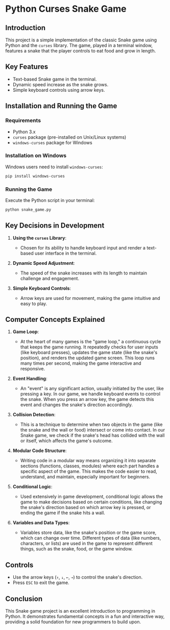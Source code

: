 # Python Curses Snake Game

## Introduction
This project is a simple implementation of the classic Snake game using Python and the `curses` library. The game, played in a terminal window, features a snake that the player controls to eat food and grow in length.

## Key Features
- Text-based Snake game in the terminal.
- Dynamic speed increase as the snake grows.
- Simple keyboard controls using arrow keys.

## Installation and Running the Game

### Requirements
- Python 3.x
- `curses` package (pre-installed on Unix/Linux systems)
- `windows-curses` package for Windows

### Installation on Windows
Windows users need to install `windows-curses`:
```bash
pip install windows-curses
```

### Running the Game
Execute the Python script in your terminal:
```bash
python snake_game.py
```

## Key Decisions in Development

1. **Using the `curses` Library**: 
   - Chosen for its ability to handle keyboard input and render a text-based user interface in the terminal.

2. **Dynamic Speed Adjustment**:
   - The speed of the snake increases with its length to maintain challenge and engagement.

3. **Simple Keyboard Controls**:
   - Arrow keys are used for movement, making the game intuitive and easy to play.

## Computer Concepts Explained

1. **Game Loop**:
   - At the heart of many games is the "game loop," a continuous cycle that keeps the game running. It repeatedly checks for user inputs (like keyboard presses), updates the game state (like the snake's position), and renders the updated game screen. This loop runs many times per second, making the game interactive and responsive.

2. **Event Handling**:
   - An "event" is any significant action, usually initiated by the user, like pressing a key. In our game, we handle keyboard events to control the snake. When you press an arrow key, the game detects this event and changes the snake's direction accordingly.

3. **Collision Detection**:
   - This is a technique to determine when two objects in the game (like the snake and the wall or food) intersect or come into contact. In our Snake game, we check if the snake's head has collided with the wall or itself, which affects the game's outcome.

4. **Modular Code Structure**:
   - Writing code in a modular way means organizing it into separate sections (functions, classes, modules) where each part handles a specific aspect of the game. This makes the code easier to read, understand, and maintain, especially important for beginners.

5. **Conditional Logic**:
   - Used extensively in game development, conditional logic allows the game to make decisions based on certain conditions, like changing the snake's direction based on which arrow key is pressed, or ending the game if the snake hits a wall.

6. **Variables and Data Types**:
   - Variables store data, like the snake's position or the game score, which can change over time. Different types of data (like numbers, characters, or lists) are used in the game to represent different things, such as the snake, food, or the game window.

## Controls
- Use the arrow keys (`↑`, `↓`, `←`, `→`) to control the snake's direction.
- Press `ESC` to exit the game.

## Conclusion
This Snake game project is an excellent introduction to programming in Python. It demonstrates fundamental concepts in a fun and interactive way, providing a solid foundation for new programmers to build upon.

